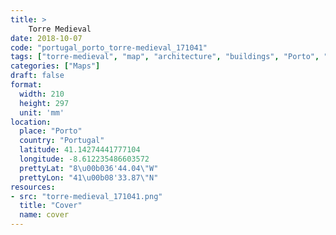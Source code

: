 ```yaml
---
title: > 
    Torre Medieval
date: 2018-10-07
code: "portugal_porto_torre-medieval_171041"
tags: ["torre-medieval", "map", "architecture", "buildings", "Porto", "Portugal"]
categories: ["Maps"]
draft: false
format:
  width: 210
  height: 297
  unit: 'mm'
location:
  place: "Porto"
  country: "Portugal"
  latitude: 41.14274441777104
  longitude: -8.612235486603572
  prettyLat: "8\u00b036'44.04\"W"
  prettyLon: "41\u00b08'33.87\"N"
resources:
- src: "torre-medieval_171041.png"
  title: "Cover"
  name: cover
---
```

